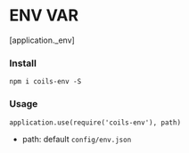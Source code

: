 # ENV VAR
[application._env]

### Install
```
npm i coils-env -S
```

### Usage
```
application.use(require('coils-env'), path)
```
- path: default `config/env.json`